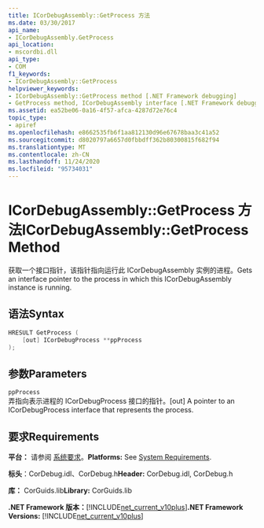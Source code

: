 ```yaml
---
title: ICorDebugAssembly::GetProcess 方法
ms.date: 03/30/2017
api_name:
- ICorDebugAssembly.GetProcess
api_location:
- mscordbi.dll
api_type:
- COM
f1_keywords:
- ICorDebugAssembly::GetProcess
helpviewer_keywords:
- ICorDebugAssembly::GetProcess method [.NET Framework debugging]
- GetProcess method, ICorDebugAssembly interface [.NET Framework debugging]
ms.assetid: ea52be06-0a16-4f57-afca-4287d72e76c4
topic_type:
- apiref
ms.openlocfilehash: e8662535fb6f1aa812130d96e67678baa3c41a52
ms.sourcegitcommit: d8020797a6657d0fbbdff362b80300815f682f94
ms.translationtype: MT
ms.contentlocale: zh-CN
ms.lasthandoff: 11/24/2020
ms.locfileid: "95734031"
---
```

# <a name="icordebugassemblygetprocess-method"></a><span data-ttu-id="d1cd5-102">ICorDebugAssembly::GetProcess 方法</span><span class="sxs-lookup"><span data-stu-id="d1cd5-102">ICorDebugAssembly::GetProcess Method</span></span>

<span data-ttu-id="d1cd5-103">获取一个接口指针，该指针指向运行此 ICorDebugAssembly 实例的进程。</span><span class="sxs-lookup"><span data-stu-id="d1cd5-103">Gets an interface pointer to the process in which this ICorDebugAssembly instance is running.</span></span>  
  
## <a name="syntax"></a><span data-ttu-id="d1cd5-104">语法</span><span class="sxs-lookup"><span data-stu-id="d1cd5-104">Syntax</span></span>  
  
```cpp  
HRESULT GetProcess (  
    [out] ICorDebugProcess **ppProcess  
);  
```  
  
## <a name="parameters"></a><span data-ttu-id="d1cd5-105">参数</span><span class="sxs-lookup"><span data-stu-id="d1cd5-105">Parameters</span></span>  

 `ppProcess`  
 <span data-ttu-id="d1cd5-106">弄指向表示进程的 ICorDebugProcess 接口的指针。</span><span class="sxs-lookup"><span data-stu-id="d1cd5-106">[out] A pointer to an ICorDebugProcess interface that represents the process.</span></span>  
  
## <a name="requirements"></a><span data-ttu-id="d1cd5-107">要求</span><span class="sxs-lookup"><span data-stu-id="d1cd5-107">Requirements</span></span>  

 <span data-ttu-id="d1cd5-108">**平台：** 请参阅 [系统要求](../../get-started/system-requirements.md)。</span><span class="sxs-lookup"><span data-stu-id="d1cd5-108">**Platforms:** See [System Requirements](../../get-started/system-requirements.md).</span></span>  
  
 <span data-ttu-id="d1cd5-109">**标头**：CorDebug.idl、CorDebug.h</span><span class="sxs-lookup"><span data-stu-id="d1cd5-109">**Header:** CorDebug.idl, CorDebug.h</span></span>  
  
 <span data-ttu-id="d1cd5-110">**库：** CorGuids.lib</span><span class="sxs-lookup"><span data-stu-id="d1cd5-110">**Library:** CorGuids.lib</span></span>  
  
 <span data-ttu-id="d1cd5-111">**.NET Framework 版本：**[!INCLUDE[net_current_v10plus](../../../../includes/net-current-v10plus-md.md)]</span><span class="sxs-lookup"><span data-stu-id="d1cd5-111">**.NET Framework Versions:** [!INCLUDE[net_current_v10plus](../../../../includes/net-current-v10plus-md.md)]</span></span>
